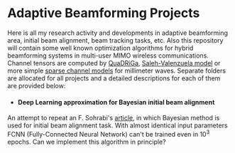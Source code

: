 # Adaptive Beamforming Projects
Here is all my research activity and developments in adaptive beamforming area, initial beam alignment, beam tracking tasks, etc. Also this repository will contain some well known optimization algorithms for hybrid beamforming systems in multi-user MIMO wireless communications. Channel tensors are computed by [QuaDRiGa][1], [Saleh-Valenzuela model][2] or more simple [sparse channel models][3] for millimeter waves. Separate folders are allocated for all projects and a detailed descriptions for each of them are provided below: 
- #### Deep Learning approximation for Bayesian initial beam alignment
An attempt to repeat an F. Sohrabi's [article][4], in which Bayesian method is used for initial beam alignment task. With almost identical input parameters FCNN (Fully-Connected Neural Network) can't be trained even in $10^{3}$ epochs. Can we implement this algorithm in principle?

[comment]: # (All necessary links and references)
[1]: https://github.com/fraunhoferhhi/QuaDRiGa
[2]: https://ieeexplore.ieee.org/document/6848765
[3]: https://ieeexplore.ieee.org/document/6834753
[4]: https://ieeexplore.ieee.org/document/9448070